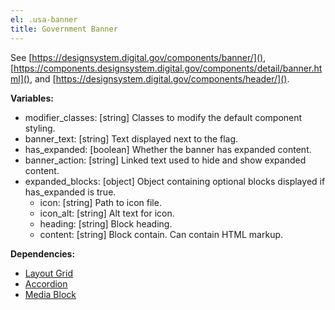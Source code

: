 ```yaml
---
el: .usa-banner
title: Government Banner
---
```

See [https://designsystem.digital.gov/components/banner/](),
[https://components.designsystem.digital.gov/components/detail/banner.html](),
and [https://designsystem.digital.gov/components/header/]().

__Variables:__
* modifier_classes: [string] Classes to modify the default component styling.
* banner_text: [string] Text displayed next to the flag.
* has_expanded: [boolean] Whether the banner has expanded content.
* banner_action: [string] Linked text used to hide and show expanded content.
* expanded_blocks: [object] Object containing optional blocks displayed if has_expanded is true.
  * icon: [string] Path to icon file.
  * icon_alt: [string] Alt text for icon.
  * heading: [string] Block heading.
  * content: [string] Block contain. Can contain HTML markup.

__Dependencies:__
* [Layout Grid](../../04-layouts/grid/grid.md)
* [Accordion](../accordion/accordion.md)
* [Media Block](../media-block/media-block.md)
